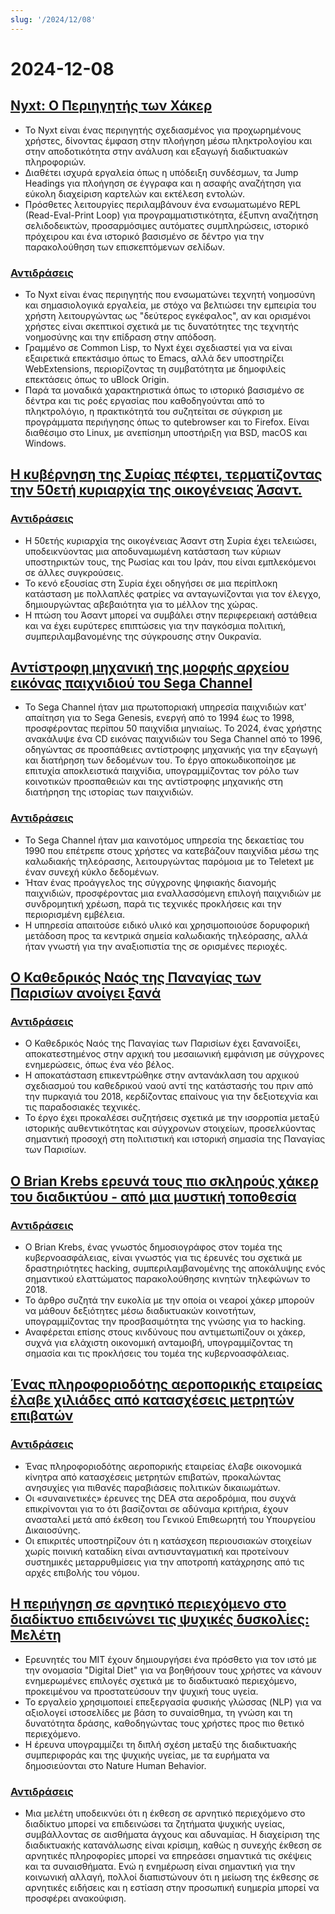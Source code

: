 ```yaml
---
slug: '/2024/12/08'
---
```


# 2024-12-08

## [Nyxt: Ο Περιηγητής των Χάκερ](https://nyxt.atlas.engineer/)

- Το Nyxt είναι ένας περιηγητής σχεδιασμένος για προχωρημένους χρήστες, δίνοντας έμφαση στην πλοήγηση μέσω πληκτρολογίου και στην αποδοτικότητα στην ανάλυση και εξαγωγή διαδικτυακών πληροφοριών.
- Διαθέτει ισχυρά εργαλεία όπως η υπόδειξη συνδέσμων, τα Jump Headings για πλοήγηση σε έγγραφα και η ασαφής αναζήτηση για εύκολη διαχείριση καρτελών και εκτέλεση εντολών.
- Πρόσθετες λειτουργίες περιλαμβάνουν ένα ενσωματωμένο REPL (Read-Eval-Print Loop) για προγραμματιστικότητα, έξυπνη αναζήτηση σελιδοδεικτών, προσαρμόσιμες αυτόματες συμπληρώσεις, ιστορικό πρόχειρου και ένα ιστορικό βασισμένο σε δέντρο για την παρακολούθηση των επισκεπτόμενων σελίδων.

### [Αντιδράσεις](https://news.ycombinator.com/item?id=42354691)

- Το Nyxt είναι ένας περιηγητής που ενσωματώνει τεχνητή νοημοσύνη και σημασιολογικά εργαλεία, με στόχο να βελτιώσει την εμπειρία του χρήστη λειτουργώντας ως "δεύτερος εγκέφαλος", αν και ορισμένοι χρήστες είναι σκεπτικοί σχετικά με τις δυνατότητες της τεχνητής νοημοσύνης και την επίδραση στην απόδοση.
- Γραμμένο σε Common Lisp, το Nyxt έχει σχεδιαστεί για να είναι εξαιρετικά επεκτάσιμο όπως το Emacs, αλλά δεν υποστηρίζει WebExtensions, περιορίζοντας τη συμβατότητα με δημοφιλείς επεκτάσεις όπως το uBlock Origin.
- Παρά τα μοναδικά χαρακτηριστικά όπως το ιστορικό βασισμένο σε δέντρα και τις ροές εργασίας που καθοδηγούνται από το πληκτρολόγιο, η πρακτικότητά του συζητείται σε σύγκριση με προγράμματα περιήγησης όπως το qutebrowser και το Firefox. Είναι διαθέσιμο στο Linux, με ανεπίσημη υποστήριξη για BSD, macOS και Windows.

## [Η κυβέρνηση της Συρίας πέφτει, τερματίζοντας την 50ετή κυριαρχία της οικογένειας Άσαντ.](https://apnews.com/article/syria-assad-sweida-daraa-homs-hts-qatar-7f65823bbf0a7bd331109e8dff419430)

### [Αντιδράσεις](https://news.ycombinator.com/item?id=42355364)

- Η 50ετής κυριαρχία της οικογένειας Άσαντ στη Συρία έχει τελειώσει, υποδεικνύοντας μια αποδυναμωμένη κατάσταση των κύριων υποστηρικτών τους, της Ρωσίας και του Ιράν, που είναι εμπλεκόμενοι σε άλλες συγκρούσεις.
- Το κενό εξουσίας στη Συρία έχει οδηγήσει σε μια περίπλοκη κατάσταση με πολλαπλές φατρίες να ανταγωνίζονται για τον έλεγχο, δημιουργώντας αβεβαιότητα για το μέλλον της χώρας.
- Η πτώση του Άσαντ μπορεί να συμβάλει στην περιφερειακή αστάθεια και να έχει ευρύτερες επιπτώσεις για την παγκόσμια πολιτική, συμπεριλαμβανομένης της σύγκρουσης στην Ουκρανία.

## [Αντίστροφη μηχανική της μορφής αρχείου εικόνας παιχνιδιού του Sega Channel](https://www.infochunk.com/schannel/index.html)

- Το Sega Channel ήταν μια πρωτοποριακή υπηρεσία παιχνιδιών κατ' απαίτηση για το Sega Genesis, ενεργή από το 1994 έως το 1998, προσφέροντας περίπου 50 παιχνίδια μηνιαίως. Το 2024, ένας χρήστης ανακάλυψε ένα CD εικόνας παιχνιδιών του Sega Channel από το 1996, οδηγώντας σε προσπάθειες αντίστροφης μηχανικής για την εξαγωγή και διατήρηση των δεδομένων του. Το έργο αποκωδικοποίησε με επιτυχία αποκλειστικά παιχνίδια, υπογραμμίζοντας τον ρόλο των κοινοτικών προσπαθειών και της αντίστροφης μηχανικής στη διατήρηση της ιστορίας των παιχνιδιών.

### [Αντιδράσεις](https://news.ycombinator.com/item?id=42353907)

- Το Sega Channel ήταν μια καινοτόμος υπηρεσία της δεκαετίας του 1990 που επέτρεπε στους χρήστες να κατεβάζουν παιχνίδια μέσω της καλωδιακής τηλεόρασης, λειτουργώντας παρόμοια με το Teletext με έναν συνεχή κύκλο δεδομένων.
- Ήταν ένας προάγγελος της σύγχρονης ψηφιακής διανομής παιχνιδιών, προσφέροντας μια εναλλασσόμενη επιλογή παιχνιδιών με συνδρομητική χρέωση, παρά τις τεχνικές προκλήσεις και την περιορισμένη εμβέλεια.
- Η υπηρεσία απαιτούσε ειδικό υλικό και χρησιμοποιούσε δορυφορική μετάδοση προς τα κεντρικά σημεία καλωδιακής τηλεόρασης, αλλά ήταν γνωστή για την αναξιοπιστία της σε ορισμένες περιοχές.

## [Ο Καθεδρικός Ναός της Παναγίας των Παρισίων ανοίγει ξανά](https://apnews.com/article/notre-dame-paris-latest-e50813cf016f08607c20ab115bc4b153)

### [Αντιδράσεις](https://news.ycombinator.com/item?id=42353215)

- Ο Καθεδρικός Ναός της Παναγίας των Παρισίων έχει ξανανοίξει, αποκατεστημένος στην αρχική του μεσαιωνική εμφάνιση με σύγχρονες ενημερώσεις, όπως ένα νέο βέλος.
- Η αποκατάσταση επικεντρώθηκε στην αντανάκλαση του αρχικού σχεδιασμού του καθεδρικού ναού αντί της κατάστασής του πριν από την πυρκαγιά του 2018, κερδίζοντας επαίνους για την δεξιοτεχνία και τις παραδοσιακές τεχνικές.
- Το έργο έχει προκαλέσει συζητήσεις σχετικά με την ισορροπία μεταξύ ιστορικής αυθεντικότητας και σύγχρονων στοιχείων, προσελκύοντας σημαντική προσοχή στη πολιτιστική και ιστορική σημασία της Παναγίας των Παρισίων.

## [Ο Brian Krebs ερευνά τους πιο σκληρούς χάκερ του διαδικτύου - από μια μυστική τοποθεσία](https://www.wsj.com/tech/cybersecurity/hacking-brian-krebs-snowflake-waifu-49b87fce)

### [Αντιδράσεις](https://news.ycombinator.com/item?id=42354602)

- Ο Brian Krebs, ένας γνωστός δημοσιογράφος στον τομέα της κυβερνοασφάλειας, είναι γνωστός για τις έρευνές του σχετικά με δραστηριότητες hacking, συμπεριλαμβανομένης της αποκάλυψης ενός σημαντικού ελαττώματος παρακολούθησης κινητών τηλεφώνων το 2018.
- Το άρθρο συζητά την ευκολία με την οποία οι νεαροί χάκερ μπορούν να μάθουν δεξιότητες μέσω διαδικτυακών κοινοτήτων, υπογραμμίζοντας την προσβασιμότητα της γνώσης για το hacking.
- Αναφέρεται επίσης στους κινδύνους που αντιμετωπίζουν οι χάκερ, συχνά για ελάχιστη οικονομική ανταμοιβή, υπογραμμίζοντας τη σημασία και τις προκλήσεις του τομέα της κυβερνοασφάλειας.

## [Ένας πληροφοριοδότης αεροπορικής εταιρείας έλαβε χιλιάδες από κατασχέσεις μετρητών επιβατών](https://www.atlantanewsfirst.com/2024/12/03/airline-informant-received-thousands-passenger-cash-seizures/)

### [Αντιδράσεις](https://news.ycombinator.com/item?id=42354580)

- Ένας πληροφοριοδότης αεροπορικής εταιρείας έλαβε οικονομικά κίνητρα από κατασχέσεις μετρητών επιβατών, προκαλώντας ανησυχίες για πιθανές παραβιάσεις πολιτικών δικαιωμάτων.
- Οι «συναινετικές» έρευνες της DEA στα αεροδρόμια, που συχνά επικρίνονται για το ότι βασίζονται σε αδύναμα κριτήρια, έχουν ανασταλεί μετά από έκθεση του Γενικού Επιθεωρητή του Υπουργείου Δικαιοσύνης.
- Οι επικριτές υποστηρίζουν ότι η κατάσχεση περιουσιακών στοιχείων χωρίς ποινική καταδίκη είναι αντισυνταγματική και προτείνουν συστημικές μεταρρυθμίσεις για την αποτροπή κατάχρησης από τις αρχές επιβολής του νόμου.

## [Η περιήγηση σε αρνητικό περιεχόμενο στο διαδίκτυο επιδεινώνει τις ψυχικές δυσκολίες: Μελέτη](https://news.mit.edu/2024/study-browsing-negative-content-online-makes-mental-health-struggles-worse-1205)

- Ερευνητές του MIT έχουν δημιουργήσει ένα πρόσθετο για τον ιστό με την ονομασία "Digital Diet" για να βοηθήσουν τους χρήστες να κάνουν ενημερωμένες επιλογές σχετικά με το διαδικτυακό περιεχόμενο, προκειμένου να προστατεύσουν την ψυχική τους υγεία.
- Το εργαλείο χρησιμοποιεί επεξεργασία φυσικής γλώσσας (NLP) για να αξιολογεί ιστοσελίδες με βάση το συναίσθημα, τη γνώση και τη δυνατότητα δράσης, καθοδηγώντας τους χρήστες προς πιο θετικό περιεχόμενο.
- Η έρευνα υπογραμμίζει τη διπλή σχέση μεταξύ της διαδικτυακής συμπεριφοράς και της ψυχικής υγείας, με τα ευρήματα να δημοσιεύονται στο Nature Human Behavior.

### [Αντιδράσεις](https://news.ycombinator.com/item?id=42353944)

- Μια μελέτη υποδεικνύει ότι η έκθεση σε αρνητικό περιεχόμενο στο διαδίκτυο μπορεί να επιδεινώσει τα ζητήματα ψυχικής υγείας, συμβάλλοντας σε αισθήματα άγχους και αδυναμίας. Η διαχείριση της διαδικτυακής κατανάλωσης είναι κρίσιμη, καθώς η συνεχής έκθεση σε αρνητικές πληροφορίες μπορεί να επηρεάσει σημαντικά τις σκέψεις και τα συναισθήματα. Ενώ η ενημέρωση είναι σημαντική για την κοινωνική αλλαγή, πολλοί διαπιστώνουν ότι η μείωση της έκθεσης σε αρνητικές ειδήσεις και η εστίαση στην προσωπική ευημερία μπορεί να προσφέρει ανακούφιση.

<head>
  <meta property="og:title" content="Nyxt: Ο Περιηγητής των Χάκερ" />
  <meta property="og:type" content="website" />
  <meta property="og:image" content="https://og.cho.sh/api/og/?title=Nyxt%3A%20%CE%9F%20%CE%A0%CE%B5%CF%81%CE%B9%CE%B7%CE%B3%CE%B7%CF%84%CE%AE%CF%82%20%CF%84%CF%89%CE%BD%20%CE%A7%CE%AC%CE%BA%CE%B5%CF%81&subheading=%CE%9A%CF%85%CF%81%CE%B9%CE%B1%CE%BA%CE%AE%208%20%CE%94%CE%B5%CE%BA%CE%B5%CE%BC%CE%B2%CF%81%CE%AF%CE%BF%CF%85%202024%3A%20%CE%A0%CE%B5%CF%81%CE%AF%CE%BB%CE%B7%CF%88%CE%B7%20Hacker%20News" />
</head>
